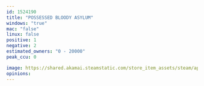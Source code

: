 ```yaml
---
id: 1524190
title: "POSSESSED BLOODY ASYLUM"
windows: "true"
mac: "false"
linux: false
positive: 1
negative: 2
estimated_owners: "0 - 20000"
peak_ccu: 0

image: https://shared.akamai.steamstatic.com/store_item_assets/steam/apps/1524190/header.jpg?t=1612538720
opinions:
---
```

